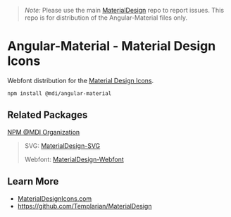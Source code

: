 > *Note:* Please use the main [MaterialDesign](https://github.com/Templarian/MaterialDesign/issues) repo to report issues. This repo is for distribution of the Angular-Material files only.

# Angular-Material - Material Design Icons

Webfont distribution for the [Material Design Icons](https://materialdesignicons.com).

```
npm install @mdi/angular-material
```

## Related Packages

[NPM @MDI Organization](https://npmjs.com/org/mdi)

> SVG: [MaterialDesign-SVG](https://github.com/Templarian/MaterialDesign-SVG)
>
> Webfont: [MaterialDesign-Webfont](https://github.com/Templarian/MaterialDesign-Webfont)

## Learn More

- [MaterialDesignIcons.com](https://materialdesignicons.com)
- https://github.com/Templarian/MaterialDesign

